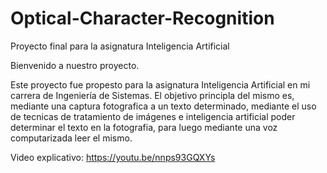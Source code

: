 # Optical-Character-Recognition
Proyecto final para la asignatura Inteligencia Artificial

Bienvenido a nuestro proyecto.

Este proyecto fue propesto para la asignatura Inteligencia Artificial en mi carrera de Ingeniería
de Sistemas. El objetivo principla del mismo es, mediante una captura fotografica a un texto determinado,
mediante el uso de tecnicas de tratamiento de imágenes e inteligencia artificial poder determinar el texto
en la fotografia, para luego mediante una voz computarizada leer el mismo.

Video explicativo: https://youtu.be/nnps93GQXYs
